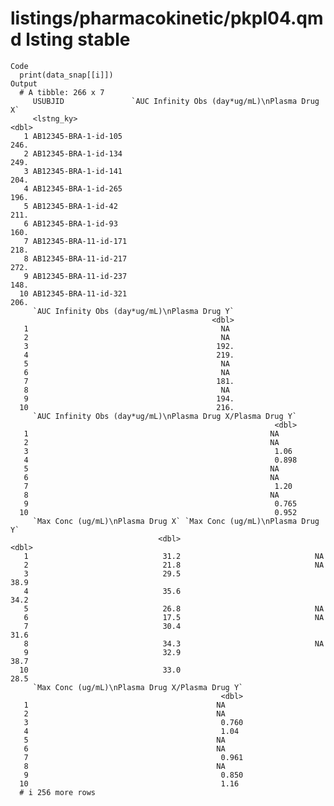 # listings/pharmacokinetic/pkpl04.qmd lsting stable

    Code
      print(data_snap[[i]])
    Output
      # A tibble: 266 x 7
         USUBJID               `AUC Infinity Obs (day*ug/mL)\nPlasma Drug X`
         <lstng_ky>                                                    <dbl>
       1 AB12345-BRA-1-id-105                                           246.
       2 AB12345-BRA-1-id-134                                           249.
       3 AB12345-BRA-1-id-141                                           204.
       4 AB12345-BRA-1-id-265                                           196.
       5 AB12345-BRA-1-id-42                                            211.
       6 AB12345-BRA-1-id-93                                            160.
       7 AB12345-BRA-11-id-171                                          218.
       8 AB12345-BRA-11-id-217                                          272.
       9 AB12345-BRA-11-id-237                                          148.
      10 AB12345-BRA-11-id-321                                          206.
         `AUC Infinity Obs (day*ug/mL)\nPlasma Drug Y`
                                                 <dbl>
       1                                           NA 
       2                                           NA 
       3                                          192.
       4                                          219.
       5                                           NA 
       6                                           NA 
       7                                          181.
       8                                           NA 
       9                                          194.
      10                                          216.
         `AUC Infinity Obs (day*ug/mL)\nPlasma Drug X/Plasma Drug Y`
                                                               <dbl>
       1                                                      NA    
       2                                                      NA    
       3                                                       1.06 
       4                                                       0.898
       5                                                      NA    
       6                                                      NA    
       7                                                       1.20 
       8                                                      NA    
       9                                                       0.765
      10                                                       0.952
         `Max Conc (ug/mL)\nPlasma Drug X` `Max Conc (ug/mL)\nPlasma Drug Y`
                                     <dbl>                             <dbl>
       1                              31.2                              NA  
       2                              21.8                              NA  
       3                              29.5                              38.9
       4                              35.6                              34.2
       5                              26.8                              NA  
       6                              17.5                              NA  
       7                              30.4                              31.6
       8                              34.3                              NA  
       9                              32.9                              38.7
      10                              33.0                              28.5
         `Max Conc (ug/mL)\nPlasma Drug X/Plasma Drug Y`
                                                   <dbl>
       1                                          NA    
       2                                          NA    
       3                                           0.760
       4                                           1.04 
       5                                          NA    
       6                                          NA    
       7                                           0.961
       8                                          NA    
       9                                           0.850
      10                                           1.16 
      # i 256 more rows

